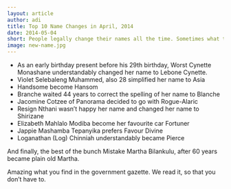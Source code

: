 ```yaml
---
layout: article
author: adi
title: Top 10 Name Changes in April, 2014
date: 2014-05-04
short: People legally change their names all the time. Sometimes what they choose for themselves is very amusing. We read through the government gazette and found the top 10 most entertaining examples.
image: new-name.jpg
---
```


- As an early birthday present before his 29th birthday, Worst Cynette Monashane understandably changed her name to Lebone Cynette.
- Violet Selebaleng Muhammed, also 28 simplified her name to Asia
- Handsome become Hansom
- Branche waited 44 years to correct the spelling of her name to Blanche
- Jacomine Cotzee of Panorama decided to go with Rogue-Alaric
- Resign Nthani wasn’t happy her name and changed her name to Shirizane
- Elizabeth Mahlalo Modiba become her favourite car Fortuner
- Jappie Mashamba Tepanyika prefers Favour Divine
- Loganathan (Log) Chinniah understandably became Pierce

And finally, the best of the bunch Mistake Martha Bilankulu, after 60 years became plain old Martha.

Amazing what you find in the government gazette. We read it, so that you don’t have to.